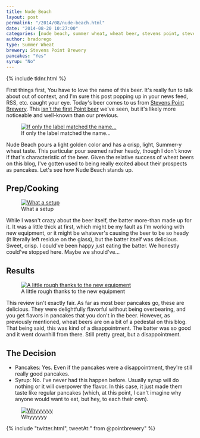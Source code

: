```yaml
---
title: Nude Beach
layout: post
permalink: "/2014/08/nude-beach.html"
date: "2014-08-20 10:27:00"
categories: [nude beach, summer wheat, wheat beer, stevens point, stevens point brewery, wisconsin]
author: bradorego
type: Summer Wheat
brewery: Stevens Point Brewery
pancakes: "Yes"
syrup: "No"
---
```


{% include tldnr.html %}

First things first, You have to love the name of this beer. It's really fun to talk about out of context, and I'm sure this post popping up in your news feed, RSS, etc. caught your eye. Today's beer comes to us from <a href="http://www.pointbeer.com" target="_blank">Stevens Point Brewery</a>. This <a href="http://beerbatterbreakfast.com/2013/10/whole-hog-pumpkin-ale.html" target="_blank">isn't the first Point beer</a> we've seen, but it's likely more noticeable and well-known than our previous.

<figure class="imageWrap">
  <a href="{{ site.url }}/assets/full/nudebeach/beer.jpg" target="_blank">
    <img src="{{ site.url }}/assets/compressed/nudebeach/beer.jpg" alt="If only the label matched the name..." />
  </a>
  <figcaption>
    If only the label matched the name...
  </figcaption>
</figure>

Nude Beach pours a light golden color and has a crisp, light, Summer-y wheat taste. This particular pour seemed rather heady, though I don't know if that's characteristic of the beer. Given the relative success of wheat beers on this blog, I've gotten used to being really excited about their prospects as pancakes. Let's see how Nude Beach stands up.

## Prep/Cooking

<figure class="imageWrap">
  <a href="{{ site.url }}/assets/full/nudebeach/batter.jpg" target="_blank">
    <img src="{{ site.url }}/assets/compressed/nudebeach/batter.jpg" alt="What a setup" />
  </a>
  <figcaption>
    What a setup
  </figcaption>
</figure>

While I wasn't crazy about the beer itself, the batter more-than made up for it. It was a little thick at first, which might be my fault as I'm working with new equipment, or it might be whatever's causing the beer to be so heady (it literally left residue on the glass), but the batter itself was delicious. Sweet, crisp. I could've been happy just eating the batter. We honestly could've stopped here. Maybe we should've...

## Results

<figure class="imageWrap">
  <a href="{{ site.url }}/assets/full/nudebeach/pancakes.jpg" target="_blank">
    <img src="{{ site.url }}/assets/compressed/nudebeach/pancakes.jpg" alt="A little rough thanks to the new equipment" />
  </a>
  <figcaption>
    A little rough thanks to the new equipment
  </figcaption>
</figure>

This review isn't exactly fair. As far as most beer pancakes go, these are delicious. They were delightfully flavorful without being overbearing, and you get flavors in pancakes that you don't in the beer. However, as previously mentioned, wheat beers are on a bit of a pedestal on this blog. That being said, this was kind of a disappointment. The batter was so good and it went downhill from there. Still pretty great, but a disappointment.

## The Decision

* Pancakes: Yes. Even if the pancakes were a disappointment, they're still really good pancakes.
* Syrup: No. I've never had this happen before. Usually syrup will do nothing or it will overpower the flavor. In this case, it just made them taste like regular pancakes (which, at this point, I can't imagine why anyone would want to eat, but hey, to each their own).

<figure class="imageWrap">
  <a href="{{ site.url }}/assets/full/nudebeach/syrup.jpg" target="_blank">
    <img src="{{ site.url }}/assets/compressed/nudebeach/syrup.jpg" alt="Whyyyyyy" />
  </a>
  <figcaption>
    Whyyyyyy
  </figcaption>
</figure>

{% include "twitter.html", tweetAt:" from @pointbrewery" %}
